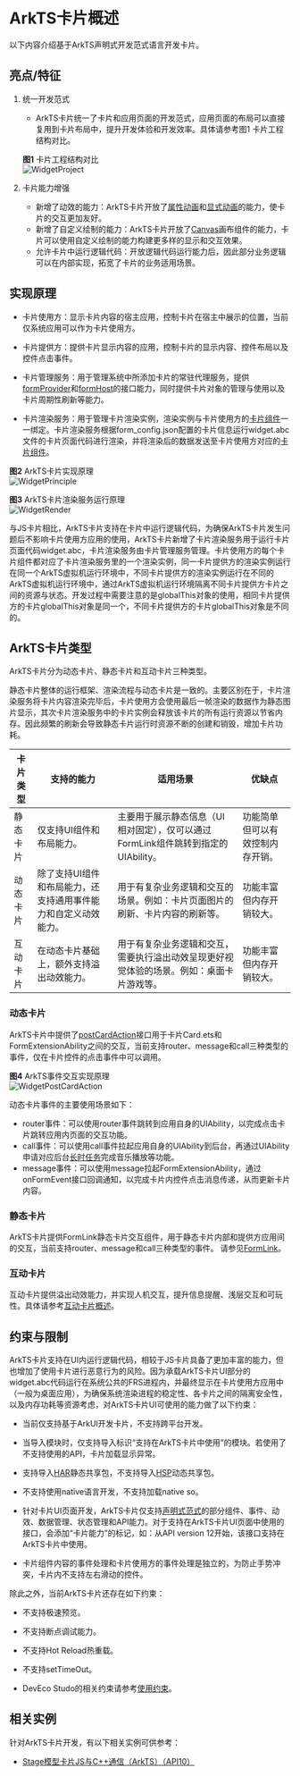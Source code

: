 # ArkTS卡片概述
<!--Kit: Form Kit-->
<!--Subsystem: Ability-->
<!--Owner: @cx983299475-->
<!--Designer: @xueyulong-->
<!--Tester: @chenmingze-->
<!--Adviser: @Brilliantry_Rui-->

以下内容介绍基于ArkTS声明式开发范式语言开发卡片。

## 亮点/特征
1. 统一开发范式

    - ArkTS卡片统一了卡片和应用页面的开发范式，应用页面的布局可以直接复用到卡片布局中，提升开发体验和开发效率。具体请参考图1 卡片工程结构对比。

    **图1** 卡片工程结构对比   
    ![WidgetProject](figures/WidgetProject.png)

2. 卡片能力增强

    - 新增了动效的能力：ArkTS卡片开放了[属性动画](../reference/apis-arkui/arkui-ts/ts-animatorproperty.md)和[显式动画](../reference/apis-arkui/arkui-ts/ts-explicit-animation.md)的能力，使卡片的交互更加友好。
    - 新增了自定义绘制的能力：ArkTS卡片开放了[Canvas](../reference/apis-arkui/arkui-ts/ts-components-canvas-canvas.md)画布组件的能力，卡片可以使用自定义绘制的能力构建更多样的显示和交互效果。
    - 允许卡片中运行逻辑代码：开放逻辑代码运行能力后，因此部分业务逻辑可以在内部实现，拓宽了卡片的业务适用场景。

## 实现原理

- 卡片使用方：显示卡片内容的宿主应用，控制卡片在宿主中展示的位置，当前仅系统应用可以作为卡片使用方。

- 卡片提供方：提供卡片显示内容的应用，控制卡片的显示内容、控件布局以及控件点击事件。

- 卡片管理服务：用于管理系统中所添加卡片的常驻代理服务，提供[formProvider](../reference/apis-form-kit/js-apis-app-form-formProvider.md)<!--Del-->和[formHost](../reference/apis-form-kit/js-apis-app-form-formHost-sys.md)<!--DelEnd-->的接口能力，同时提供卡片对象的管理与使用以及卡片周期性刷新等能力。

- 卡片渲染服务：用于管理卡片渲染实例，渲染实例与卡片使用方的<!--Del-->[<!--DelEnd-->卡片组件<!--Del-->](../reference/apis-arkui/arkui-ts/ts-basic-components-formcomponent-sys.md)<!--DelEnd-->一一绑定。卡片渲染服务根据form_config.json配置的卡片信息运行widget.abc文件的卡片页面代码进行渲染，并将渲染后的数据发送至卡片使用方对应的<!--Del-->[<!--DelEnd-->卡片组件<!--Del-->](../reference/apis-arkui/arkui-ts/ts-basic-components-formcomponent-sys.md)<!--DelEnd-->。

**图2** ArkTS卡片实现原理  
![WidgetPrinciple](figures/WidgetPrinciple.png)

**图3** ArkTS卡片渲染服务运行原理  
![WidgetRender](figures/WidgetRender.png)

与JS卡片相比，ArkTS卡片支持在卡片中运行逻辑代码，为确保ArkTS卡片发生问题后不影响卡片使用方应用的使用，ArkTS卡片新增了卡片渲染服务用于运行卡片页面代码widget.abc，卡片渲染服务由卡片管理服务管理。卡片使用方的每个卡片组件都对应了卡片渲染服务里的一个渲染实例，同一卡片提供方的渲染实例运行在同一个ArkTS虚拟机运行环境中，不同卡片提供方的渲染实例运行在不同的ArkTS虚拟机运行环境中，通过ArkTS虚拟机运行环境隔离不同卡片提供方卡片之间的资源与状态。开发过程中需要注意的是globalThis对象的使用，相同卡片提供方的卡片globalThis对象是同一个，不同卡片提供方的卡片globalThis对象是不同的。

## ArkTS卡片类型
ArkTS卡片分为动态卡片、静态卡片和互动卡片三种类型。

静态卡片整体的运行框架、渲染流程与动态卡片是一致的。主要区别在于，卡片渲染服务将卡片内容渲染完毕后，卡片使用方会使用最后一帧渲染的数据作为静态图片显示，其次卡片渲染服务中的卡片实例会释放该卡片的所有运行资源以节省内存。因此频繁的刷新会导致静态卡片运行时资源不断的创建和销毁，增加卡片功耗。<br/>

| 卡片类型 | 支持的能力 | 适用场景 | 优缺点 |
| ------- | ------ | ------- | ------- | 
| 静态卡片 | 仅支持UI组件和布局能力。| 主要用于展示静态信息（UI相对固定），仅可以通过FormLink组件跳转到指定的UIAbility。| 功能简单但可以有效控制内存开销。|
| 动态卡片 | 除了支持UI组件和布局能力，还支持通用事件能力和自定义动效能力。 | 用于有复杂业务逻辑和交互的场景。例如：卡片页面图片的刷新、卡片内容的刷新等。| 功能丰富但内存开销较大。|
| 互动卡片 | 在动态卡片基础上，额外支持溢出动效能力。 | 用于有复杂业务逻辑和交互，需要执行溢出动效呈现更好视觉体验的场景。例如：桌面卡片游戏等。| 功能丰富但内存开销较大。|

### 动态卡片
ArkTS卡片中提供了[postCardAction](../reference/apis-arkui/js-apis-postCardAction.md#postcardaction-1)接口用于卡片Card.ets和FormExtensionAbility之间的交互，当前支持router、message和call三种类型的事件，仅在卡片控件的点击事件中可以调用。

**图4** ArkTS事件交互实现原理<br>
![WidgetPostCardAction](figures/WidgetPostCardAction.png)

动态卡片事件的主要使用场景如下：
- router事件：可以使用router事件跳转到应用自身的UIAbility，以完成点击卡片跳转应用内页面的交互功能。
- call事件：可以使用call事件拉起应用自身的UIAbility到后台，再通过UIAbility申请对应后台[长时任务](../arkts-utils/long-time-task-overview.md)完成音乐播放等功能。
- message事件：可以使用message拉起FormExtensionAbility，通过onFormEvent接口回调通知，以完成卡片内控件点击消息传递，从而更新卡片内容。

### 静态卡片
ArkTS卡片提供FormLink静态卡片交互组件，用于静态卡片内部和提供方应用间的交互，当前支持router、message和call三种类型的事件。
请参见[FormLink](../reference/apis-arkui/arkui-ts/ts-container-formlink.md)。

### 互动卡片
互动卡片提供溢出动效能力，并实现人机交互，提升信息提醒、浅层交互和可玩性。具体请参考[互动卡片概述](arkts-ui-liveform-overview.md)。

## 约束与限制
ArkTS卡片支持在UI内运行逻辑代码，相较于JS卡片具备了更加丰富的能力，但也增加了使用卡片进行恶意行为的风险。因为承载ArkTS卡片UI部分的widget.abc代码运行在系统公共的FRS进程内，并最终显示在卡片使用方应用中（一般为桌面应用），为确保系统渲染进程的稳定性、各卡片之间的隔离安全性，以及内存功耗等资源考虑，对ArkTS卡片UI可使用的能力做了以下约束：

- 当前仅支持基于ArkUI开发卡片，不支持跨平台开发。

- 当导入模块时，仅支持导入标识“支持在ArkTS卡片中使用”的模块。若使用了不支持使用的API，卡片加载显示异常。

- 支持导入[HAR](../quick-start/har-package.md)静态共享包，不支持导入[HSP](../quick-start/in-app-hsp.md)动态共享包。

- 不支持使用native语言开发，不支持加载native so。

- 针对卡片UI页面开发，ArkTS卡片仅支持[声明式范式](../ui/arkts-ui-development-overview.md)的部分组件、事件、动效、数据管理、状态管理和API能力。对于支持在ArkTS卡片UI页面中使用的接口，会添加“卡片能力”的标记，如：从API version 12开始，该接口支持在ArkTS卡片中使用。

- 卡片组件内容的事件处理和卡片使用方的事件处理是独立的，为防止手势冲突，卡片内不支持左右滑动的控件。

除此之外，当前ArkTS卡片还存在如下约束：

- 不支持极速预览。

- 不支持断点调试能力。

- 不支持Hot Reload热重载。

- 不支持setTimeOut。

- DevEco Studo的相关约束请参考[使用约束](https://developer.huawei.com/consumer/cn/doc/harmonyos-guides/ide-service-widget#section1181172254318)。

## 相关实例

针对ArkTS卡片开发，有以下相关实例可供参考：

- [Stage模型卡片JS与C++通信（ArkTS）（API10）](https://gitcode.com/openharmony/applications_app_samples/tree/master/code/SuperFeature/Widget/FormGame)